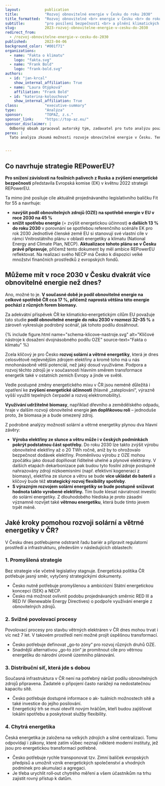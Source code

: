 ```yaml
---
layout:           publication
title:            "Rozvoj obnovitelné energie v Česku do roku 2030"
title_formatted:  "Rozvoj obnovitelné <br> energie v Česku <br> do roku 2030"
subtitle:         "pro posílení bezpečnosti <br> a plnění klimatických cílů EU"
slug:             2023-rozvoj-obnovitelne-energie-v-cesku-do-2030
redirect_from:
  - /rozvoj-obnovitelne-energie-v-cesku-do-2030
published:        2023-04-06
background_color: "#001f71"
organizations:
  - name: "Fakta o klimatu"
    logo: "fakta.svg"
  - name: "Frank Bold"
    logo: "frank-bold.svg"
authors:
  - id: "jan-krcal"
    show_internal_affiliation: True
  - name: "Laura Otýpková"
    affiliation: "Frank Bold"
  - id: "katerina-kolouchova"
    show_internal_affiliation: True
class:            "executive-summary"
type:             "Analýza"
sponsor:          "TOPAZ, z.s."
sponsor_link:     "https://top-az.eu/"
sponsor_disclaimer: |
  Odborný obsah zpracoval autorský tým, zadavatel pro tuto analýzu pouze stanovil klíčové otázky.
perex: |
  Tato analýza zkoumá možnosti rozvoje obnovitelné energie v Česku. Ten je jednak klíčový pro dekarbonizaci naší společnosti a jednak snižuje naši závislost na fosilních palivech a tím posiluje naši energetickou bezpečnost a chrání nás před budoucími výkyvy v cenách energií. Podle strategie REPowerEU a návazné unijní legislativy stojí Česko před výzvou – do roku 2030 využití obnovitelné energie zdvojnásobit.


---
```


## Co navrhuje strategie REPowerEU?

**Pro snížení závislosti na fosilních palivech z Ruska a zvýšení energetické bezpečnosti** představila Evropská komise (EK) v květnu 2022 strategii REPowerEU.

Ta mimo jiné posiluje cíle aktuálně projednávaného legislativního balíčku Fit for 55 a navrhuje:
* **navýšit podíl obnovitelných zdrojů (OZE) na spotřebě energie v EU v roce 2030 na 45 %**
* **snížit spotřebu energie** (= zvýšit energetickou účinnost) **o dalších 13 % do roku 2030** v porovnání se spotřebou referenčního scénáře EK pro rok 2030
Jednotlivé členské země EU si stanovují své vlastní cíle v rámci Vnitrostátního plánu v oblasti energetiky a klimatu (National Energy and Climate Plan, NECP). **Aktualizace tohoto plánu se v Česku právě připravuje**, přičemž tento dokument by měl ambice REPowerEU reflektovat. Na realizaci svého NECP má Česko k dispozici velké množství finančních prostředků z evropských fondů.

## Můžeme mít v roce 2030 v Česku dvakrát více obnovitelné energie než dnes?

Ano, možné to je. **V současné době je podíl obnovitelné energie na celkové spotřebě ČR cca 17 %, přičemž naprostá většina této energie pochází z různých forem biomasy.**

Za adekvátní příspěvek ČR ke klimaticko‐energetickým cílům EU považuje tato studie **podíl obnovitelné energie do roku 2030 v rozmezí 32–35 %** a zároveň vykresluje podrobný scénář, jak tohoto podílu dosáhnout.

{% include figure.html
    name="schema-klicove-nastroje.svg"
    alt="Klíčové nástroje k dosažení dvojnásobného podílu OZE"
    source-text="Fakta o klimatu"
%}

Zcela klíčový je pro Česko **rozvoj solární a větrné energetiky**, která je dnes celosvětově nejlevnějším zdrojem elektřiny a kromě toho má u nás mnohonásobně větší potenciál, než jaký dosud využíváme. Podpora a rozvoj těchto zdrojů je v současnosti hlavním směrem transformace energetik také v ostatních zemích Evropy a jinde ve světě.

Vedle postupné změny energetického mixu v ČR jsou neméně důležitá i opatření ke **zvýšení energetické účinnosti** (hlavně „zateplování“, výrazně vyšší využití tepelných čerpadel a rozvoj elektromobility).

**Využívání udržitelné biomasy**, například dřevního a zemědělského odpadu, hraje v dalším rozvoji obnovitelné energie **jen doplňkovou roli** – jednoduše proto, že biomasa je a bude omezený zdroj.

Z podrobné analýzy možností solární a větrné energetiky plynou dva hlavní závěry:
* **Výroba elektřiny ze slunce a větru může i v českých podmínkách pokrýt podstatnou část spotřeby.** Do roku 2030 lze takto zvýšit výrobu obnovitelné elektřiny až o 20 TWh ročně, aniž by to ohrožovalo bezpečnost dodávek elektřiny. Proměnlivou výrobu z OZE mohou zpočátku jako dosud doplňovat řiditelné uhelné a plynové elektrárny. V dalších etapách dekarbonizace pak budou tyto fosilní zdroje postupně nahrazovány zdroji nízkoemisními (např. efektivní kogenerací z biomasy), elektřina ze slunce a větru se bude **více ukládat do baterií** a klíčový bude též **strategický rozvoj flexibility spotřeby**.
* **S výrazným rozvojem solární energetiky se bude postupně snižovat hodnota takto vyrobené elektřiny.** Tím bude klesat návratnost investic do solární energetiky. Z dlouhodobého hlediska je proto zásadní významně rozvíjet také **větrnou energetiku**, která bude tímto jevem trpět méně.

## Jaké kroky pomohou rozvoji solární a větrné energetiky v ČR?

V Česku dnes potřebujeme odstranit řadu bariér a připravit regulatorní prostředí a infrastrukturu, především v následujících oblastech:

<div class="container-fluid wide-figure-desktop"><div class="row align-items-stretch">
<div class="col-md-6 my-3 px-0"><div class="publication-card" markdown="1">

### 1. Promyšlená strategie

Bez strategie vše včetně legislativy stagnuje. Energetická politika ČR potřebuje jasný směr, vytyčený strategickými dokumenty.
* Česko nutně potřebuje promyšlenou a ambiciózní Státní energetickou koncepci (SEK) a NECP.
* Česko má možnost ovlivnit podobu projednávaných směrnic RED III a RED IV (Renewable Energy Directives) o podpoře využívání energie z obnovitelných zdrojů.

</div></div>
<div class="col-md-6 my-3 px-0"><div class="publication-card" markdown="1">

### 2. Svižné povolovací procesy

Povolovací procesy pro stavbu větrných elektráren v ČR dnes mohou trvat i víc než 7 let. V takovém prostředí není možné projít úspěšnou transformací.
* Česko potřebuje definovat „go‐to zóny“ pro rozvoj různých druhů OZE.
* Snadnější alternativou „go‐to zón“ je promítnout cíle pro větrnou energetiku do národní úrovně územního plánování.

</div></div>
<div class="col-md-6 my-3 px-0"><div class="publication-card" markdown="1">

### 3. Distribuční síť, která jde s dobou

Současná infrastruktura v ČR není na potřebný nárůst podílu obnovitelných zdrojů připravena. Žadatelé o připojení často narážejí na nedostatečnou kapacitu sítě.
* Česko potřebuje dostupné informace o ak- tuálních možnostech sítě a také investice do jejího posilování.
* Energetický trh se musí otevřít novým hráčům, kteří budou zajišťovat lokální spotřebu a poskytovat služby flexibility.
</div></div>
<div class="col-md-6 my-3 px-0"><div class="publication-card" markdown="1">

### 4. Chytrá energetika

Česká energetika je založena na velkých zdrojích a silné centralizaci. Tomu odpovídají i zákony, které zatím vůbec neznají některé moderní instituty, jež jsou pro energetickou transformaci potřebné.
* Česko potřebuje rychle transponovat tzv. Zimní balíček evropských předpisů a umožnit vznik energetických společenství a vhodných podmínek pro akumulaci a agregaci.
* Je třeba urychlit roll‐out chytrého měření a všem účastníkům na trhu zajistit rovný přístup k datům.

</div></div></div></div>
